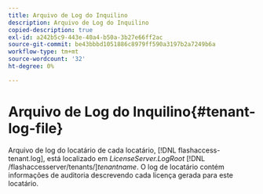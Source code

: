 ```yaml
---
title: Arquivo de Log do Inquilino
description: Arquivo de Log do Inquilino
copied-description: true
exl-id: a242b5c9-443e-40a4-b50a-3b27e66ff2ac
source-git-commit: be43bbbd1051886c8979ff590a3197b2a7249b6a
workflow-type: tm+mt
source-wordcount: '32'
ht-degree: 0%

---
```


# Arquivo de Log do Inquilino{#tenant-log-file}

Arquivo de log do locatário de cada locatário, [!DNL flashaccess-tenant.log], está localizado em *LicenseServer.LogRoot* [!DNL /flashaccesserver/tenants/]*tenantname*. O log de locatário contém informações de auditoria descrevendo cada licença gerada para este locatário.
